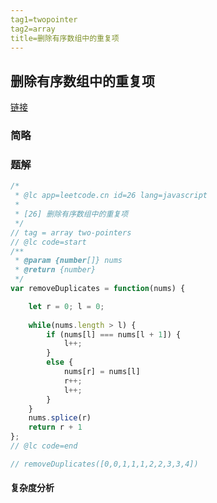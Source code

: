 ```yaml
---
tag1=twopointer
tag2=array
title=删除有序数组中的重复项
---
```


## 删除有序数组中的重复项

[链接](https://leetcode.cn/problems/remove-duplicates-from-sorted-array/description/)


### 简略

### 题解

```js
/*
 * @lc app=leetcode.cn id=26 lang=javascript
 *
 * [26] 删除有序数组中的重复项
 */
// tag = array two-pointers
// @lc code=start
/**
 * @param {number[]} nums
 * @return {number}
 */
var removeDuplicates = function(nums) {

    let r = 0; l = 0;
    
    while(nums.length > l) {
        if (nums[l] === nums[l + 1]) {
            l++;
        }
        else {
            nums[r] = nums[l]
            r++;
            l++;
        }
    }
    nums.splice(r)
    return r + 1
};
// @lc code=end

// removeDuplicates([0,0,1,1,1,2,2,3,3,4])
```

#### 复杂度分析